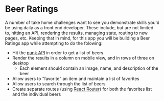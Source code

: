 # Beer Ratings

A number of take home challenges want to see you demonstrate skills you'd be using daily as a front end developer. These include, but are not limited to, hitting an API, rendering the results, managing state, routing to new pages, etc. Keeping that in mind, for this app you will be building a Beer Ratings app while attempting to do the folowing:
- Hit the [punk API](https://punkapi.com/) in order to get a list of beers
- Render the results in a column on mobile view, and in rows of three on desktop
  - Each element should contain an image, name, and description of the beer
- Allow users to "favorite" an item and maintain a list of favorites
- Allow users to search through the list of beers
- Create separate routes (using [React Router](https://github.com/ReactTraining/react-router)) for both the favorites list and the individual beers
